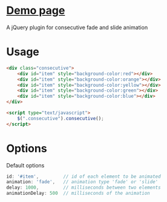 [Demo page][1]
==================

A jQuery plugin for consecutive fade and slide animation

# Usage

```html
<div class="consecutive">
	<div id="item" style="background-color:red"></div>
	<div id="item" style="background-color:orange"></div>
	<div id="item" style="background-color:yellow"></div>
	<div id="item" style="background-color:green"></div>
	<div id="item" style="background-color:blue"></div>
</div>

<script type="text/javascript">
	$(".consecutive").consecutive();
</script>
```

# Options

Default options
```javascript
id: '#item',         // id of each element to be animated
animation: 'fade',   // animation type 'fade' or 'slide'
delay: 1000,         // milliseconds between two elements
animationDelay: 500  // milliseconds of the animation
```


[1]: http://mertkahyaoglu.github.io/jquery-consecutive/
